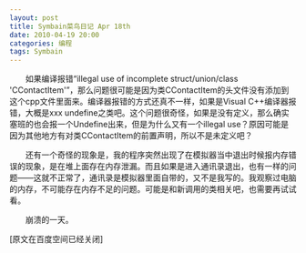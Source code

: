 ```yaml
---
layout: post
title: Symbain菜鸟日记 Apr 18th
date: 2010-04-19 20:00
categories: 编程
tags: Symbain
---
```



　　如果编译报错“illegal use of incomplete struct/union/class 'CContactItem'”，那么问题很可能是因为类CContactItem的头文件没有添加到这个cpp文件里面来。编译器报错的方式还真不一样，如果是Visual C++编译器报错，大概是xxx undefine之类吧。这个问题很奇怪，如果是没有定义，那么确实塞班的也会报一个Undefine出来，但是为什么又有一个illegal use？原因可能是因为其他地方有对类CContactItem的前置声明，所以不是未定义吧？

<!-- more -->



　　还有一个奇怪的现象是，我的程序突然出现了在模拟器当中退出时候报内存错误的现象，是在堆上面存在内存泄漏。而且如果是进入通讯录退出，也有一样的问题——这就不正常了，通讯录是模拟器里面自带的，又不是我写的。我观察过电脑的内存，不可能存在内存不足的问题。可能是和新调用的类相关吧，也需要再试试看。

　　崩溃的一天。

[原文在百度空间已经关闭]

